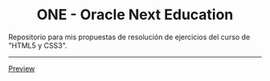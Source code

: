 <h1 align="center">ONE - Oracle Next Education</h1>
<p>Repositorio para mis propuestas de resolución de ejercicios del curso de "HTML5 y CSS3".</p>
<hr>
<p><a href="https://gale-one-02-html5-css3.netlify.app/">Preview</p>

